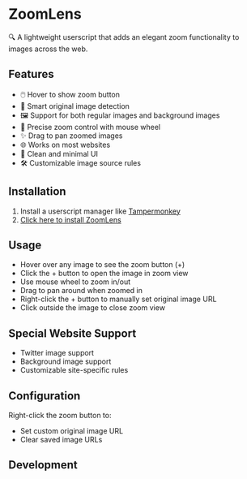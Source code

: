 # ZoomLens

🔍 A lightweight userscript that adds an elegant zoom functionality to images across the web.

## Features

- 🖱️ Hover to show zoom button
- 🔎 Smart original image detection
- 🖼️ Support for both regular images and background images
- 🎯 Precise zoom control with mouse wheel
- ✨ Drag to pan zoomed images
- 🌐 Works on most websites
- 🎨 Clean and minimal UI
- 🛠️ Customizable image source rules

## Installation

1. Install a userscript manager like [Tampermonkey](https://www.tampermonkey.net/)
2. [Click here to install ZoomLens](https://greasyfork.org/zh-CN/scripts/518755-%E5%9B%BE%E7%89%87%E6%82%AC%E5%81%9C%E6%94%BE%E5%A4%A7%E5%B7%A5%E5%85%B7)

## Usage

- Hover over any image to see the zoom button (+)
- Click the + button to open the image in zoom view
- Use mouse wheel to zoom in/out
- Drag to pan around when zoomed in
- Right-click the + button to manually set original image URL
- Click outside the image to close zoom view

## Special Website Support

- Twitter image support
- Background image support
- Customizable site-specific rules

## Configuration

Right-click the zoom button to:
- Set custom original image URL
- Clear saved image URLs

## Development

